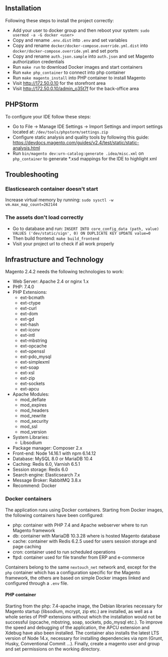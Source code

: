 ## Installation
Following these steps to install the project correctly:
- Add your user to docker group and then reboot your system: `sudo usermod -a -G docker <user>`
- Copy and rename `.env.dist` into `.env` and set variables
- Copy and rename `docker/docker-compose.override.yml.dist` into `docker/docker-compose.override.yml` and set ports
- Copy and rename `auth.json.sample` into `auth.json` and set Magento authorization credentials
- Run `make run` to download Docker images and start containers
- Run `make php_container` to connect into php container
- Run `make magento_install` into PHP container to install Magento
- Visit http://172.50.0.10 for the storefront area
- Visit http://172.50.0.10/admin_o35t7f for the back-office area

## PHPStorm
To configure your IDE follow these steps:
* Go to File -> Manage IDE Settings -> Import Settings and import settings located at: `/dev/tools/phpstorm/settings.zip`
* Configure static analysis and quality tools by following this guide: https://devdocs.magento.com/guides/v2.4/test/static/static-analysis.html
* Run `bin/magento dev:urn-catalog:generate .idea/misc.xml` on `php_container` to generate *.xsd mappings for the IDE to highlight xml

## Troubleshooting
### Elasticsearch container doesn't start
Increase virtual memory by running: `sudo sysctl -w vm.max_map_count=262144`
### The assets don't load correctly
- Go to database and run: `INSERT INTO core_config_data (path, value) VALUES ('dev/static/sign', 0) ON DUPLICATE KEY UPDATE value=0`
- Then build frontend: `make build_frontend`
- Visit your project url to check if all work properly

## Infrastructure and Technology
Magento 2.4.2 needs the following technologies to work:
- Web Server: Apache 2.4 or nginx 1.x
- PHP: 7.4.0
- PHP Extensions:
  * ext-bcmath
  * ext-ctype
  * ext-curl
  * ext-dom
  * ext-gd
  * ext-hash
  * ext-iconv
  * ext-intl
  * ext-mbstring
  * ext-opcache
  * ext-openssl
  * ext-pdo_mysql
  * ext-simplexml
  * ext-soap
  * ext-xsl
  * ext-zip
  * ext-sockets
  * ext-apcu
- Apache Modules:
  * mod_deflate
  * mod_expires
  * mod_headers
  * mod_rewrite
  * mod_security
  * mod_ssl
  * mod_version
- System Libraries:
  * Libsodium
- Package manager: Composer 2.x
- Front-end: Node 14.16.1 with npm 6.14.12
- Database: MySQL 8.0 or MariaDB 10.4
- Caching: Redis 6.0, Varnish 6.5.1
- Session storage: Redis 6.0
- Search engine: Elasticsearch 7.x
- Message Broker: RabbitMQ 3.8.x
- Recommend: Docker

### Docker containers
The application runs using Docker containers. Starting from Docker images, the following containers have been configured:
* php: container with PHP 7.4 and Apache webserver where to run Magento framework
* db: container with MariaDB 10.3.28 where is hosted Magento database
* cache: container with Redis 6.2.5 used for users session storage and page caching
* cron: container used to run scheduled operations
* ftpd: container used for file transfer from ERP and e-commerce

Containers belong to the same `nextouch_net` network and, except for the `php` container which has a configuration specific for the Magento framework,
the others are based on simple Docker images linked and configured through a `.env` file.

#### PHP container
Starting from the php: 7.4-apache image, the Debian libraries necessary for Magento startup (libsodium, mcrypt, zip etc.) are installed,
as well as a whole series of PHP extensions without which the installation would not be successful (opcache, mbstring, soap, sockets, pdo_mysql etc.).
To improve the speed and debugging of the application, the APCU extension and Xdebug have also been installed.
The container also installs the latest LTS version of Node 14.x, necessary for installing dependencies via npm (Grunt, Husky, Conventional Commit ...).
Finally, create a magento user and group and set permissions on the working directory.
